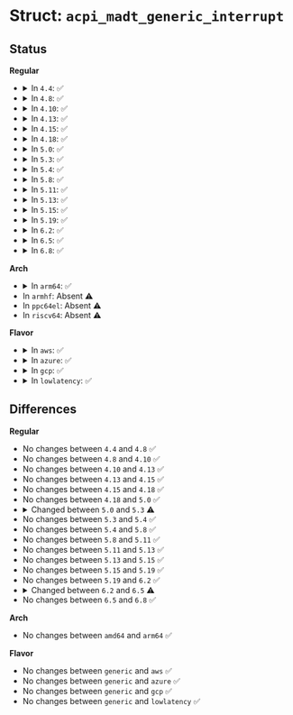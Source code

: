 # Struct: <code>acpi_madt_generic_interrupt</code>

## Status
<b>Regular</b>
<ul>
<li>
<details>
<summary>In <code>4.4</code>: ✅</summary>

```c
struct acpi_madt_generic_interrupt {
    struct acpi_subtable_header header;
    u16 reserved;
    u32 cpu_interface_number;
    u32 uid;
    u32 flags;
    u32 parking_version;
    u32 performance_interrupt;
    u64 parked_address;
    u64 base_address;
    u64 gicv_base_address;
    u64 gich_base_address;
    u32 vgic_interrupt;
    u64 gicr_base_address;
    u64 arm_mpidr;
    u8 efficiency_class;
    u8 reserved2[3];
};
```
</details>
</li>
<li>
<details>
<summary>In <code>4.8</code>: ✅</summary>

```c
struct acpi_madt_generic_interrupt {
    struct acpi_subtable_header header;
    u16 reserved;
    u32 cpu_interface_number;
    u32 uid;
    u32 flags;
    u32 parking_version;
    u32 performance_interrupt;
    u64 parked_address;
    u64 base_address;
    u64 gicv_base_address;
    u64 gich_base_address;
    u32 vgic_interrupt;
    u64 gicr_base_address;
    u64 arm_mpidr;
    u8 efficiency_class;
    u8 reserved2[3];
};
```
</details>
</li>
<li>
<details>
<summary>In <code>4.10</code>: ✅</summary>

```c
struct acpi_madt_generic_interrupt {
    struct acpi_subtable_header header;
    u16 reserved;
    u32 cpu_interface_number;
    u32 uid;
    u32 flags;
    u32 parking_version;
    u32 performance_interrupt;
    u64 parked_address;
    u64 base_address;
    u64 gicv_base_address;
    u64 gich_base_address;
    u32 vgic_interrupt;
    u64 gicr_base_address;
    u64 arm_mpidr;
    u8 efficiency_class;
    u8 reserved2[3];
};
```
</details>
</li>
<li>
<details>
<summary>In <code>4.13</code>: ✅</summary>

```c
struct acpi_madt_generic_interrupt {
    struct acpi_subtable_header header;
    u16 reserved;
    u32 cpu_interface_number;
    u32 uid;
    u32 flags;
    u32 parking_version;
    u32 performance_interrupt;
    u64 parked_address;
    u64 base_address;
    u64 gicv_base_address;
    u64 gich_base_address;
    u32 vgic_interrupt;
    u64 gicr_base_address;
    u64 arm_mpidr;
    u8 efficiency_class;
    u8 reserved2[3];
};
```
</details>
</li>
<li>
<details>
<summary>In <code>4.15</code>: ✅</summary>

```c
struct acpi_madt_generic_interrupt {
    struct acpi_subtable_header header;
    u16 reserved;
    u32 cpu_interface_number;
    u32 uid;
    u32 flags;
    u32 parking_version;
    u32 performance_interrupt;
    u64 parked_address;
    u64 base_address;
    u64 gicv_base_address;
    u64 gich_base_address;
    u32 vgic_interrupt;
    u64 gicr_base_address;
    u64 arm_mpidr;
    u8 efficiency_class;
    u8 reserved2[3];
};
```
</details>
</li>
<li>
<details>
<summary>In <code>4.18</code>: ✅</summary>

```c
struct acpi_madt_generic_interrupt {
    struct acpi_subtable_header header;
    u16 reserved;
    u32 cpu_interface_number;
    u32 uid;
    u32 flags;
    u32 parking_version;
    u32 performance_interrupt;
    u64 parked_address;
    u64 base_address;
    u64 gicv_base_address;
    u64 gich_base_address;
    u32 vgic_interrupt;
    u64 gicr_base_address;
    u64 arm_mpidr;
    u8 efficiency_class;
    u8 reserved2[3];
};
```
</details>
</li>
<li>
<details>
<summary>In <code>5.0</code>: ✅</summary>

```c
struct acpi_madt_generic_interrupt {
    struct acpi_subtable_header header;
    u16 reserved;
    u32 cpu_interface_number;
    u32 uid;
    u32 flags;
    u32 parking_version;
    u32 performance_interrupt;
    u64 parked_address;
    u64 base_address;
    u64 gicv_base_address;
    u64 gich_base_address;
    u32 vgic_interrupt;
    u64 gicr_base_address;
    u64 arm_mpidr;
    u8 efficiency_class;
    u8 reserved2[3];
};
```
</details>
</li>
<li>
<details>
<summary>In <code>5.3</code>: ✅</summary>

```c
struct acpi_madt_generic_interrupt {
    struct acpi_subtable_header header;
    u16 reserved;
    u32 cpu_interface_number;
    u32 uid;
    u32 flags;
    u32 parking_version;
    u32 performance_interrupt;
    u64 parked_address;
    u64 base_address;
    u64 gicv_base_address;
    u64 gich_base_address;
    u32 vgic_interrupt;
    u64 gicr_base_address;
    u64 arm_mpidr;
    u8 efficiency_class;
    u8 reserved2[1];
    u16 spe_interrupt;
};
```
</details>
</li>
<li>
<details>
<summary>In <code>5.4</code>: ✅</summary>

```c
struct acpi_madt_generic_interrupt {
    struct acpi_subtable_header header;
    u16 reserved;
    u32 cpu_interface_number;
    u32 uid;
    u32 flags;
    u32 parking_version;
    u32 performance_interrupt;
    u64 parked_address;
    u64 base_address;
    u64 gicv_base_address;
    u64 gich_base_address;
    u32 vgic_interrupt;
    u64 gicr_base_address;
    u64 arm_mpidr;
    u8 efficiency_class;
    u8 reserved2[1];
    u16 spe_interrupt;
};
```
</details>
</li>
<li>
<details>
<summary>In <code>5.8</code>: ✅</summary>

```c
struct acpi_madt_generic_interrupt {
    struct acpi_subtable_header header;
    u16 reserved;
    u32 cpu_interface_number;
    u32 uid;
    u32 flags;
    u32 parking_version;
    u32 performance_interrupt;
    u64 parked_address;
    u64 base_address;
    u64 gicv_base_address;
    u64 gich_base_address;
    u32 vgic_interrupt;
    u64 gicr_base_address;
    u64 arm_mpidr;
    u8 efficiency_class;
    u8 reserved2[1];
    u16 spe_interrupt;
};
```
</details>
</li>
<li>
<details>
<summary>In <code>5.11</code>: ✅</summary>

```c
struct acpi_madt_generic_interrupt {
    struct acpi_subtable_header header;
    u16 reserved;
    u32 cpu_interface_number;
    u32 uid;
    u32 flags;
    u32 parking_version;
    u32 performance_interrupt;
    u64 parked_address;
    u64 base_address;
    u64 gicv_base_address;
    u64 gich_base_address;
    u32 vgic_interrupt;
    u64 gicr_base_address;
    u64 arm_mpidr;
    u8 efficiency_class;
    u8 reserved2[1];
    u16 spe_interrupt;
};
```
</details>
</li>
<li>
<details>
<summary>In <code>5.13</code>: ✅</summary>

```c
struct acpi_madt_generic_interrupt {
    struct acpi_subtable_header header;
    u16 reserved;
    u32 cpu_interface_number;
    u32 uid;
    u32 flags;
    u32 parking_version;
    u32 performance_interrupt;
    u64 parked_address;
    u64 base_address;
    u64 gicv_base_address;
    u64 gich_base_address;
    u32 vgic_interrupt;
    u64 gicr_base_address;
    u64 arm_mpidr;
    u8 efficiency_class;
    u8 reserved2[1];
    u16 spe_interrupt;
};
```
</details>
</li>
<li>
<details>
<summary>In <code>5.15</code>: ✅</summary>

```c
struct acpi_madt_generic_interrupt {
    struct acpi_subtable_header header;
    u16 reserved;
    u32 cpu_interface_number;
    u32 uid;
    u32 flags;
    u32 parking_version;
    u32 performance_interrupt;
    u64 parked_address;
    u64 base_address;
    u64 gicv_base_address;
    u64 gich_base_address;
    u32 vgic_interrupt;
    u64 gicr_base_address;
    u64 arm_mpidr;
    u8 efficiency_class;
    u8 reserved2[1];
    u16 spe_interrupt;
};
```
</details>
</li>
<li>
<details>
<summary>In <code>5.19</code>: ✅</summary>

```c
struct acpi_madt_generic_interrupt {
    struct acpi_subtable_header header;
    u16 reserved;
    u32 cpu_interface_number;
    u32 uid;
    u32 flags;
    u32 parking_version;
    u32 performance_interrupt;
    u64 parked_address;
    u64 base_address;
    u64 gicv_base_address;
    u64 gich_base_address;
    u32 vgic_interrupt;
    u64 gicr_base_address;
    u64 arm_mpidr;
    u8 efficiency_class;
    u8 reserved2[1];
    u16 spe_interrupt;
};
```
</details>
</li>
<li>
<details>
<summary>In <code>6.2</code>: ✅</summary>

```c
struct acpi_madt_generic_interrupt {
    struct acpi_subtable_header header;
    u16 reserved;
    u32 cpu_interface_number;
    u32 uid;
    u32 flags;
    u32 parking_version;
    u32 performance_interrupt;
    u64 parked_address;
    u64 base_address;
    u64 gicv_base_address;
    u64 gich_base_address;
    u32 vgic_interrupt;
    u64 gicr_base_address;
    u64 arm_mpidr;
    u8 efficiency_class;
    u8 reserved2[1];
    u16 spe_interrupt;
};
```
</details>
</li>
<li>
<details>
<summary>In <code>6.5</code>: ✅</summary>

```c
struct acpi_madt_generic_interrupt {
    struct acpi_subtable_header header;
    u16 reserved;
    u32 cpu_interface_number;
    u32 uid;
    u32 flags;
    u32 parking_version;
    u32 performance_interrupt;
    u64 parked_address;
    u64 base_address;
    u64 gicv_base_address;
    u64 gich_base_address;
    u32 vgic_interrupt;
    u64 gicr_base_address;
    u64 arm_mpidr;
    u8 efficiency_class;
    u8 reserved2[1];
    u16 spe_interrupt;
    u16 trbe_interrupt;
};
```
</details>
</li>
<li>
<details>
<summary>In <code>6.8</code>: ✅</summary>

```c
struct acpi_madt_generic_interrupt {
    struct acpi_subtable_header header;
    u16 reserved;
    u32 cpu_interface_number;
    u32 uid;
    u32 flags;
    u32 parking_version;
    u32 performance_interrupt;
    u64 parked_address;
    u64 base_address;
    u64 gicv_base_address;
    u64 gich_base_address;
    u32 vgic_interrupt;
    u64 gicr_base_address;
    u64 arm_mpidr;
    u8 efficiency_class;
    u8 reserved2[1];
    u16 spe_interrupt;
    u16 trbe_interrupt;
};
```
</details>
</li>
</ul>
<b>Arch</b>
<ul>
<li>
<details>
<summary>In <code>arm64</code>: ✅</summary>

```c
struct acpi_madt_generic_interrupt {
    struct acpi_subtable_header header;
    u16 reserved;
    u32 cpu_interface_number;
    u32 uid;
    u32 flags;
    u32 parking_version;
    u32 performance_interrupt;
    u64 parked_address;
    u64 base_address;
    u64 gicv_base_address;
    u64 gich_base_address;
    u32 vgic_interrupt;
    u64 gicr_base_address;
    u64 arm_mpidr;
    u8 efficiency_class;
    u8 reserved2[1];
    u16 spe_interrupt;
};
```
</details>
</li>
<li>
In <code>armhf</code>: Absent ⚠️
</li>
<li>
In <code>ppc64el</code>: Absent ⚠️
</li>
<li>
In <code>riscv64</code>: Absent ⚠️
</li>
</ul>
<b>Flavor</b>
<ul>
<li>
<details>
<summary>In <code>aws</code>: ✅</summary>

```c
struct acpi_madt_generic_interrupt {
    struct acpi_subtable_header header;
    u16 reserved;
    u32 cpu_interface_number;
    u32 uid;
    u32 flags;
    u32 parking_version;
    u32 performance_interrupt;
    u64 parked_address;
    u64 base_address;
    u64 gicv_base_address;
    u64 gich_base_address;
    u32 vgic_interrupt;
    u64 gicr_base_address;
    u64 arm_mpidr;
    u8 efficiency_class;
    u8 reserved2[1];
    u16 spe_interrupt;
};
```
</details>
</li>
<li>
<details>
<summary>In <code>azure</code>: ✅</summary>

```c
struct acpi_madt_generic_interrupt {
    struct acpi_subtable_header header;
    u16 reserved;
    u32 cpu_interface_number;
    u32 uid;
    u32 flags;
    u32 parking_version;
    u32 performance_interrupt;
    u64 parked_address;
    u64 base_address;
    u64 gicv_base_address;
    u64 gich_base_address;
    u32 vgic_interrupt;
    u64 gicr_base_address;
    u64 arm_mpidr;
    u8 efficiency_class;
    u8 reserved2[1];
    u16 spe_interrupt;
};
```
</details>
</li>
<li>
<details>
<summary>In <code>gcp</code>: ✅</summary>

```c
struct acpi_madt_generic_interrupt {
    struct acpi_subtable_header header;
    u16 reserved;
    u32 cpu_interface_number;
    u32 uid;
    u32 flags;
    u32 parking_version;
    u32 performance_interrupt;
    u64 parked_address;
    u64 base_address;
    u64 gicv_base_address;
    u64 gich_base_address;
    u32 vgic_interrupt;
    u64 gicr_base_address;
    u64 arm_mpidr;
    u8 efficiency_class;
    u8 reserved2[1];
    u16 spe_interrupt;
};
```
</details>
</li>
<li>
<details>
<summary>In <code>lowlatency</code>: ✅</summary>

```c
struct acpi_madt_generic_interrupt {
    struct acpi_subtable_header header;
    u16 reserved;
    u32 cpu_interface_number;
    u32 uid;
    u32 flags;
    u32 parking_version;
    u32 performance_interrupt;
    u64 parked_address;
    u64 base_address;
    u64 gicv_base_address;
    u64 gich_base_address;
    u32 vgic_interrupt;
    u64 gicr_base_address;
    u64 arm_mpidr;
    u8 efficiency_class;
    u8 reserved2[1];
    u16 spe_interrupt;
};
```
</details>
</li>
</ul>

## Differences
<b>Regular</b>
<ul>
<li>
No changes between <code>4.4</code> and <code>4.8</code> ✅
</li>
<li>
No changes between <code>4.8</code> and <code>4.10</code> ✅
</li>
<li>
No changes between <code>4.10</code> and <code>4.13</code> ✅
</li>
<li>
No changes between <code>4.13</code> and <code>4.15</code> ✅
</li>
<li>
No changes between <code>4.15</code> and <code>4.18</code> ✅
</li>
<li>
No changes between <code>4.18</code> and <code>5.0</code> ✅
</li>
<li>
<details>
<summary>Changed between <code>5.0</code> and <code>5.3</code> ⚠️</summary>
<ul>
<li>
<b>Field added. </b>
<code>u16 spe_interrupt</code>
</li>
<li>
<b>Field type changed. </b>
<code>u8 reserved2[3]</code> ➡️ <code>u8 reserved2[1]</code>
</li>
</ul>
</details>
</li>
<li>
No changes between <code>5.3</code> and <code>5.4</code> ✅
</li>
<li>
No changes between <code>5.4</code> and <code>5.8</code> ✅
</li>
<li>
No changes between <code>5.8</code> and <code>5.11</code> ✅
</li>
<li>
No changes between <code>5.11</code> and <code>5.13</code> ✅
</li>
<li>
No changes between <code>5.13</code> and <code>5.15</code> ✅
</li>
<li>
No changes between <code>5.15</code> and <code>5.19</code> ✅
</li>
<li>
No changes between <code>5.19</code> and <code>6.2</code> ✅
</li>
<li>
<details>
<summary>Changed between <code>6.2</code> and <code>6.5</code> ⚠️</summary>
<ul>
<li>
<b>Field added. </b>
<code>u16 trbe_interrupt</code>
</li>
</ul>
</details>
</li>
<li>
No changes between <code>6.5</code> and <code>6.8</code> ✅
</li>
</ul>
<b>Arch</b>
<ul>
<li>
No changes between <code>amd64</code> and <code>arm64</code> ✅
</li>
</ul>
<b>Flavor</b>
<ul>
<li>
No changes between <code>generic</code> and <code>aws</code> ✅
</li>
<li>
No changes between <code>generic</code> and <code>azure</code> ✅
</li>
<li>
No changes between <code>generic</code> and <code>gcp</code> ✅
</li>
<li>
No changes between <code>generic</code> and <code>lowlatency</code> ✅
</li>
</ul>
